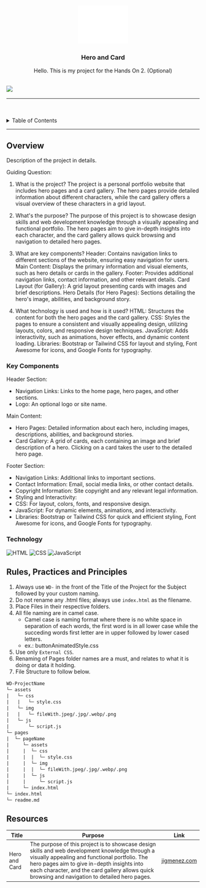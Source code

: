 <a name="readme-top">

<br/>

<br />
<div align="center">
  <a href="https://github.com/JigMenez/">
  <!-- TODO: If you want to add logo or banner you can add it here -->
    <img src="./assets/img/nyebe_white.png" alt="Nyebe" width="130" height="100">
  </a>
<!-- TODO: Change Title to the name of the title of your Project -->
  <h3 align="center">Hero and Card</h3>
</div>
<!-- TODO: Make a short description -->
<div align="center">
  Hello. This is my project for the Hands On 2. (Optional)
</div>

<br />

<!-- TODO: Change the zyx-0314 into your github username  -->
<!-- TODO: Change the WD-Template-Project into the same name of your folder -->
![](https://visit-counter.vercel.app/counter.png?page=JigMenez/WD-Template-Project)

---

<br />
<br />

<!-- TODO: If you want to add more layers for your readme -->
<details>
  <summary>Table of Contents</summary>
  <ol>
    <li>
      <a href="#overview">Overview</a>
      <ol>
        <li>
          <a href="#key-components">Key Components</a>
        </li>
        <li>
          <a href="#technology">Technology</a>
        </li>
      </ol>
    </li>
    <li>
      <a href="#rule,-practices-and-principles">Rules, Practices and Principles</a>
    </li>
    <li>
      <a href="#resources">Resources</a>
    </li>
  </ol>
</details>

---

## Overview

<!-- TODO: To be changed -->
<!-- The following are just sample -->
Description of the project in details.

Guiding Question:
1. What is the project?
The project is a personal portfolio website that includes hero pages and a card gallery. The hero pages provide detailed information about different characters, while the card gallery offers a visual overview of these characters in a grid layout.

2. What's the purpose?
The purpose of this project is to showcase design skills and web development knowledge through a visually appealing and functional portfolio. The hero pages aim to give in-depth insights into each character, and the card gallery allows quick browsing and navigation to detailed hero pages.

3. What are key components?
Header: Contains navigation links to different sections of the website, ensuring easy navigation for users.
Main Content: Displays the primary information and visual elements, such as hero details or cards in the gallery.
Footer: Provides additional navigation links, contact information, and other relevant details.
Card Layout (for Gallery): A grid layout presenting cards with images and brief descriptions.
Hero Details (for Hero Pages): Sections detailing the hero's image, abilities, and background story.

5. What technology is used and how is it used?
HTML: Structures the content for both the hero pages and the card gallery.
CSS: Styles the pages to ensure a consistent and visually appealing design, utilizing layouts, colors, and responsive design techniques.
JavaScript: Adds interactivity, such as animations, hover effects, and dynamic content loading.
Libraries: Bootstrap or Tailwind CSS for layout and styling, Font Awesome for icons, and Google Fonts for typography.

### Key Components
Header Section:
 - Navigation Links: Links to the home page, hero pages, and other sections.
 - Logo: An optional logo or site name.

Main Content:
 - Hero Pages: Detailed information about each hero, including images, descriptions, abilities, and background stories.
 - Card Gallery: A grid of cards, each containing an image and brief description of a hero. Clicking on a card takes the user to the detailed hero page.

Footer Section:
 - Navigation Links: Additional links to important sections.
 - Contact Information: Email, social media links, or other contact details.
 - Copyright Information: Site copyright and any relevant legal information.
 - Styling and Interactivity:
 - CSS: For layout, colors, fonts, and responsive design.
 - JavaScript: For dynamic elements, animations, and interactivity.
 - Libraries: Bootstrap or Tailwind CSS for quick and efficient styling, Font Awesome for icons, and Google Fonts for typography.

### Technology
<!-- TODO: List of Technology Used -->
![HTML](https://img.shields.io/badge/HTML-E34F26?style=for-the-badge&logo=html5&logoColor=white)
![CSS](https://img.shields.io/badge/CSS-1572B6?style=for-the-badge&logo=css3&logoColor=white)
![JavaScript](https://img.shields.io/badge/JavaScript-F7DF1E?style=for-the-badge&logo=javascript&logoColor=white)

## Rules, Practices and Principles
1. Always use `WD-` in the front of the Title of the Project for the Subject followed by your custom naming.
2. Do not rename any .html files; always use `index.html` as the filename.
3. Place Files in their respective folders.
4. All file naming are in camel case.
   - Camel case is naming format where there is no white space in separation of each words, the first word is in all lower case while the succeding words first letter are in upper followed by lower cased letters.
   - ex.: buttonAnimatedStyle.css
5. Use only `External CSS`.
6. Renaming of Pages folder names are a must, and relates to what it is doing or data it holding.
7. File Structure to follow below.

```
WD-ProjectName
└─ assets
|   └─ css
|   |   └─ style.css
|   └─ img
|   |   └─ fileWith.jpeg/.jpg/.webp/.png
|   └─ js
|       └─ script.js
└─ pages
|  └─ pageName
|     └─ assets
|     |  └─ css
|     |  |  └─ style.css
|     |  └─ img
|     |  |  └─ fileWith.jpeg/.jpg/.webp/.png
|     |  └─ js
|     |     └─ script.js
|     └─ index.html
└─ index.html
└─ readme.md
```

## Resources

<!-- TODO: Add References -->
| Title | Purpose | Link |
|-|-|-|
| Hero and Card | The purpose of this project is to showcase design skills and web development knowledge through a visually appealing and functional portfolio. The hero pages aim to give in-depth insights into each character, and the card gallery allows quick browsing and navigation to detailed hero pages. | [jigmenez.com](https://jigmenez.github.io/WD-Hero-and-Card-Styles/) |
